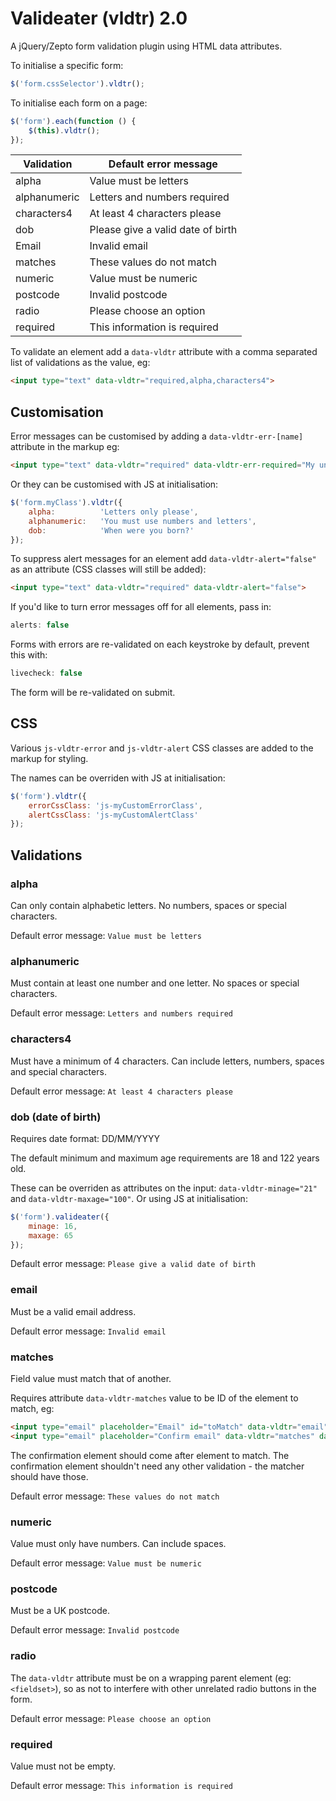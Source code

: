 # Valideater (vldtr) 2.0

A jQuery/Zepto form validation plugin using HTML data attributes.


To initialise a specific form: 
```javascript
$('form.cssSelector').vldtr();
```

To initialise each form on a page:
```javascript
$('form').each(function () {
	$(this).vldtr();
});
```

| Validation    | Default error message               |
| ------------- |-------------------------------------|
| alpha     	| Value must be letters               |
| alphanumeric  | Letters and numbers required        |
| characters4 	| At least 4 characters please        |
| dob			| Please give a valid date of birth   |
| Email 		| Invalid email                       |
| matches 		| These values do not match           |
| numeric 		| Value must be numeric               |
| postcode 		| Invalid postcode                    |
| radio 		| Please choose an option             |
| required 		| This information is required        |


To validate an element add a `data-vldtr` attribute with a comma separated list of validations as the value, eg:
```html
<input type="text" data-vldtr="required,alpha,characters4">
```

Customisation
-------------

Error messages can be customised by adding a `data-vldtr-err-[name]` attribute in the markup eg:
```html
<input type="text" data-vldtr="required" data-vldtr-err-required="My unique error msg">
```

Or they can be customised with JS at initialisation:

```javascript
$('form.myClass').vldtr({
	alpha:			'Letters only please',
	alphanumeric:	'You must use numbers and letters',
	dob:			'When were you born?'
});
```

To suppress alert messages for an element add `data-vldtr-alert="false"` as an attribute (CSS classes will still be added):
```html
<input type="text" data-vldtr="required" data-vldtr-alert="false">

```

If you'd like to turn error messages off for all elements, pass in:
```javascript
alerts: false
```

Forms with errors are re-validated on each keystroke by default, prevent this with: 
```javascript
livecheck: false
```

The form will be re-validated on submit.


CSS
---

Various `js-vldtr-error` and `js-vldtr-alert` CSS classes are added to the markup for styling. 

The names can be overriden with JS at initialisation:
```javascript
$('form').vldtr({
	errorCssClass: 'js-myCustomErrorClass',
	alertCssClass: 'js-myCustomAlertClass'
});
```


Validations
-----------

### alpha
Can only contain alphabetic letters. No numbers, spaces or special characters.

Default error message: `Value must be letters`


### alphanumeric
Must contain at least one number and one letter. No spaces or special characters.

Default error message: `Letters and numbers required`


### characters4
Must have a minimum of 4 characters. Can include letters, numbers, spaces and special characters.

Default error message: `At least 4 characters please`


### dob (date of birth)
Requires date format: DD/MM/YYYY

The default minimum and maximum age requirements are 18 and 122 years old.

These can be overriden as attributes on the input: `data-vldtr-minage="21"` and `data-vldtr-maxage="100"`. Or using JS at initialisation:
```javascript
$('form').valideater({
	minage: 16,
	maxage: 65
});
```

Default error message: `Please give a valid date of birth`


### email
Must be a valid email address.

Default error message: `Invalid email`


### matches
Field value must match that of another.

Requires attribute `data-vldtr-matches` value to be ID of the element to match, eg:

```html
<input type="email" placeholder="Email" id="toMatch" data-vldtr="email">
<input type="email" placeholder="Confirm email" data-vldtr="matches" data-vldtr-matches="toMatch">
```

The confirmation element should come after element to match. The confirmation element shouldn't need any other validation - the matcher should have those.

Default error message: `These values do not match`


### numeric
Value must only have numbers. Can include spaces.

Default error message: `Value must be numeric`


### postcode
Must be a UK postcode.

Default error message: `Invalid postcode`


### radio
The `data-vldtr` attribute must be on a wrapping parent element (eg: `<fieldset>`), so as not to interfere with other unrelated radio buttons in the form.

Default error message: `Please choose an option`


### required
Value must not be empty.

Default error message: `This information is required`





